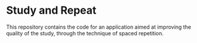 # Study and Repeat

This repository contains the code for an application aimed at improving the quality of the study, through the technique of spaced repetition.
